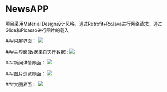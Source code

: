 # NewsAPP
项目采用Material Design设计风格，通过Retrofit+RxJava进行网络请求，通过Glide和Picasso进行图片的载入

###闪屏界面：
![](https://raw.githubusercontent.com/Pr-Jiang/NewsAPP/master/preview/preview_splash.gif)

###主界面(数据来自天行数据):
![](https://raw.githubusercontent.com/Pr-Jiang/NewsAPP/master/preview/preview_main.png)

###新闻详情界面：
![](https://raw.githubusercontent.com/Pr-Jiang/NewsAPP/master/preview/preview_news_detail.png)

###图片浏览界面：
![](https://raw.githubusercontent.com/Pr-Jiang/NewsAPP/master/preview/preview_picture.png)

###大图界面：
![](https://raw.githubusercontent.com/Pr-Jiang/NewsAPP/master/preview/preview_picture_detail.png)
